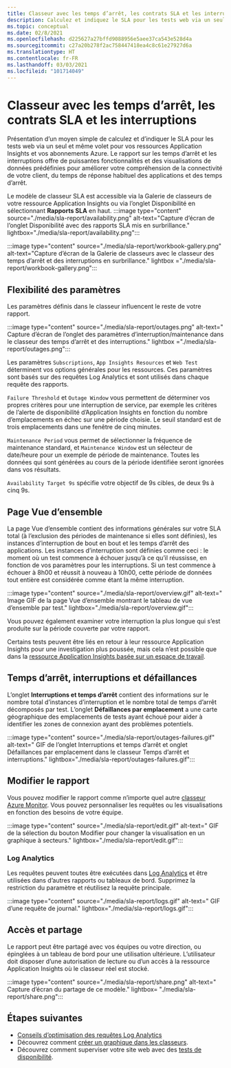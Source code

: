 ```yaml
---
title: Classeur avec les temps d’arrêt, les contrats SLA et les interruptions - Application Insights
description: Calculez et indiquez le SLA pour les tests web via un seul et même volet pour vos ressources Application Insights et vos abonnements Azure.
ms.topic: conceptual
ms.date: 02/8/2021
ms.openlocfilehash: d225627a27bffd9088956e5aee37ca543e528d4a
ms.sourcegitcommit: c27a20b278f2ac758447418ea4c8c61e27927d6a
ms.translationtype: HT
ms.contentlocale: fr-FR
ms.lasthandoff: 03/03/2021
ms.locfileid: "101714049"
---
```

# <a name="downtime-sla-and-outages-workbook"></a>Classeur avec les temps d’arrêt, les contrats SLA et les interruptions

Présentation d’un moyen simple de calculez et d’indiquer le SLA pour les tests web via un seul et même volet pour vos ressources Application Insights et vos abonnements Azure. Le rapport sur les temps d’arrêt et les interruptions offre de puissantes fonctionnalités et des visualisations de données prédéfinies pour améliorer votre compréhension de la connectivité de votre client, du temps de réponse habituel des applications et des temps d’arrêt.

Le modèle de classeur SLA est accessible via la Galerie de classeurs de votre ressource Application Insights ou via l’onglet Disponibilité en sélectionnant **Rapports SLA** en haut.
:::image type="content" source="./media/sla-report/availability.png" alt-text="Capture d’écran de l’onglet Disponibilité avec des rapports SLA mis en surbrillance." lightbox="./media/sla-report/availability.png":::

:::image type="content" source="./media/sla-report/workbook-gallery.png" alt-text="Capture d’écran de la Galerie de classeurs avec le classeur des temps d’arrêt et des interruptions en surbrillance." lightbox ="./media/sla-report/workbook-gallery.png":::

## <a name="parameter-flexibility"></a>Flexibilité des paramètres

Les paramètres définis dans le classeur influencent le reste de votre rapport.

:::image type="content" source="./media/sla-report/outages.png" alt-text=" Capture d’écran de l’onglet des paramètres d’interruption/maintenance dans le classeur des temps d’arrêt et des interruptions." lightbox ="./media/sla-report/outages.png":::

Les paramètres `Subscriptions`, `App Insights Resources` et `Web Test` déterminent vos options générales pour les ressources. Ces paramètres sont basés sur des requêtes Log Analytics et sont utilisés dans chaque requête des rapports.

`Failure Threshold` et `Outage Window` vous permettent de déterminer vos propres critères pour une interruption de service, par exemple les critères de l’alerte de disponibilité d’Application Insights en fonction du nombre d’emplacements en échec sur une période choisie. Le seuil standard est de trois emplacements dans une fenêtre de cinq minutes.

`Maintenance Period` vous permet de sélectionner la fréquence de maintenance standard, et `Maintenance Window` est un sélecteur de date/heure pour un exemple de période de maintenance. Toutes les données qui sont générées au cours de la période identifiée seront ignorées dans vos résultats.

`Availability Target 9s` spécifie votre objectif de 9s cibles, de deux 9s à cinq 9s.

## <a name="overview-page"></a>Page Vue d’ensemble

La page Vue d’ensemble contient des informations générales sur votre SLA total (à l’exclusion des périodes de maintenance si elles sont définies), les instances d’interruption de bout en bout et les temps d’arrêt des applications. Les instances d’interruption sont définies comme ceci : le moment où un test commence à échouer jusqu’à ce qu’il réussisse, en fonction de vos paramètres pour les interruptions. Si un test commence à échouer à 8h00 et réussit à nouveau à 10h00, cette période de données tout entière est considérée comme étant la même interruption.

:::image type="content" source="./media/sla-report/overview.gif" alt-text=" Image GIF de la page Vue d’ensemble montrant le tableau de vue d’ensemble par test." lightbox="./media/sla-report/overview.gif":::

Vous pouvez également examiner votre interruption la plus longue qui s’est produite sur la période couverte par votre rapport.

Certains tests peuvent être liés en retour à leur ressource Application Insights pour une investigation plus poussée, mais cela n’est possible que dans la [ressource Application Insights basée sur un espace de travail](create-workspace-resource.md).

## <a name="downtime-outages-and-failures"></a>Temps d’arrêt, interruptions et défaillances

L’onglet **Interruptions et temps d’arrêt** contient des informations sur le nombre total d’instances d’interruption et le nombre total de temps d’arrêt décomposés par test. L’onglet **Défaillances par emplacement** a une carte géographique des emplacements de tests ayant échoué pour aider à identifier les zones de connexion ayant des problèmes potentiels.

:::image type="content" source="./media/sla-report/outages-failures.gif" alt-text=" GIF de l’onglet Interruptions et temps d’arrêt et onglet Défaillances par emplacement dans le classeur Temps d’arrêt et interruptions." lightbox="./media/sla-report/outages-failures.gif":::

## <a name="edit-the-report"></a>Modifier le rapport

Vous pouvez modifier le rapport comme n’importe quel autre [classeur Azure Monitor](../visualize/workbooks-overview.md). Vous pouvez personnaliser les requêtes ou les visualisations en fonction des besoins de votre équipe.

:::image type="content" source="./media/sla-report/edit.gif" alt-text=" GIF de la sélection du bouton Modifier pour changer la visualisation en un graphique à secteurs." lightbox="./media/sla-report/edit.gif":::

### <a name="log-analytics"></a>Log Analytics

Les requêtes peuvent toutes être exécutées dans [Log Analytics](../logs/log-analytics-overview.md) et être utilisées dans d’autres rapports ou tableaux de bord. Supprimez la restriction du paramètre et réutilisez la requête principale.

:::image type="content" source="./media/sla-report/logs.gif" alt-text=" GIF d’une requête de journal." lightbox="./media/sla-report/logs.gif":::

## <a name="access-and-sharing"></a>Accès et partage

Le rapport peut être partagé avec vos équipes ou votre direction, ou épinglées à un tableau de bord pour une utilisation ultérieure. L’utilisateur doit disposer d’une autorisation de lecture ou d’un accès à la ressource Application Insights où le classeur réel est stocké.

:::image type="content" source="./media/sla-report/share.png" alt-text=" Capture d’écran du partage de ce modèle." lightbox= "./media/sla-report/share.png":::

## <a name="next-steps"></a>Étapes suivantes

- [Conseils d’optimisation des requêtes Log Analytics](../logs/query-optimization.md)
- Découvrez comment [créer un graphique dans les classeurs](../visualize/workbooks-chart-visualizations.md).
- Découvrez comment superviser votre site web avec des [tests de disponibilité](monitor-web-app-availability.md).